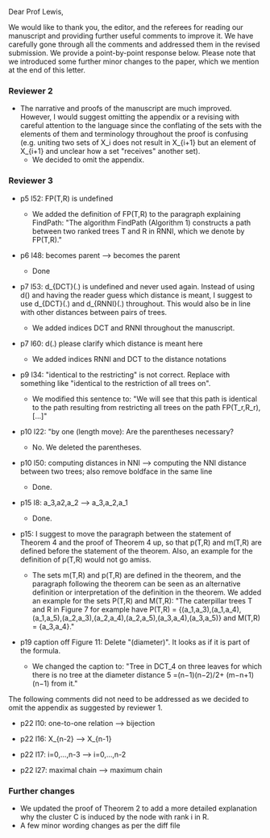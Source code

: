 Dear Prof Lewis,

We would like to thank you, the editor, and the referees for reading our manuscript and providing further useful comments to improve it.
We have carefully gone through all the comments and addressed them in the revised submission.
We provide a point-by-point response below.
Please note that we introduced some further minor changes to the paper, which we mention at the end of this letter.


### Reviewer 2

- The narrative and proofs of the manuscript are much improved.  However, I would suggest omitting the appendix or a revising with careful attention to the language since the conflating of the sets with the elements of them and terminology throughout the proof is confusing (e.g. uniting two sets of X_i does not result in X_{i+1} but an element of X_{i+1} and unclear how a set "receives" another set).
    - We decided to omit the appendix.


### Reviewer 3

- p5 l52: FP(T,R) is undefined
    - We added the definition of FP(T,R) to the paragraph explaining FindPath: "The algorithm FindPath (Algorithm 1) constructs a path between two ranked trees T and R in RNNI, which we denote by FP(T,R)."

- p6 l48: becomes parent --> becomes the parent
    - Done

- p7 l53: d_{DCT}(.) is undefined and never used again. Instead of using d() and having the reader guess which distance is meant, I suggest to use d_{DCT}(.) and d_{RNNI}(.) throughout. This would also be in line with other distances between pairs of trees.
    - We added indices DCT and RNNI throughout the manuscript.

- p7 l60: d(.) please clarify which distance is meant here
    - We added indices RNNI and DCT to the distance notations

- p9 l34: "identical to the restricting" is not correct. Replace with something like "identical to the restriction of all trees on".
    - We modified this sentence to: "We will see that this path is identical to the path resulting from restricting all trees on the path FP(T_r,R_r), [...]"

- p10 l22: "by one (length move): Are the parentheses necessary?
    - No. We deleted the parentheses.
  
- p10 l50: computing distances in NNI --> computing the NNI distance between two trees; also remove boldface in the same line
    - Done.

- p15 l8: a_3,a2,a_2 --> a_3,a_2,a_1
    - Done.

- p15: I suggest to move the paragraph between the statement of Theorem 4 and the proof of Theorem 4 up, so that p(T,R) and m(T,R) are defined before the statement of the theorem. Also, an example for the definition of p(T,R) would not go amiss.
    - The sets m(T,R) and p(T,R) are defined in the theorem, and the paragraph following the theorem can be seen as an alternative definition or interpretation of the definition in the theorem. We added an example for the sets P(T,R) and M(T,R): "The caterpillar trees T and R in Figure 7 for example have P(T,R) = {(a_1,a_3),(a_1,a_4),(a_1,a_5),(a_2,a_3),(a_2,a_4),(a_2,a_5),(a_3,a_4),(a_3,a_5)} and M(T,R) = {a_3,a_4}."

- p19 caption off Figure 11: Delete "(diameter)". It looks as if it is part of the formula.
    - We changed the caption to: "Tree in DCT_4 on three leaves for which there is no tree at the diameter distance 5 =(n−1)(n−2)/2+ (m−n+1)(n−1) from it."

The following comments did not need to be addressed as we decided to omit the appendix as suggested by reviewer 1.

- p22 l10: one-to-one relation --> bijection

- p22 l16: X_{n-2} --> X_{n-1}

- p22 l17: i=0,...,n-3 --> i=0,...,n-2

- p22 l27: maximal chain --> maximum chain


### Further changes

- We updated the proof of Theorem 2 to add a more detailed explanation why the cluster C is induced by the node with rank i in R.
- A few minor wording changes as per the diff file
